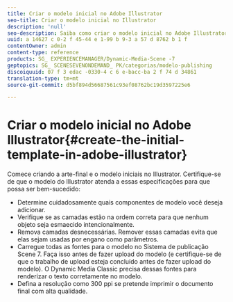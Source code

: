 ```yaml
---
title: Criar o modelo inicial no Adobe Illustrator
seo-title: Criar o modelo inicial no Illustrator
description: 'null'
seo-description: Saiba como criar o modelo inicial no Adobe Illustrator.
uuid: a 14627 c 0-2 f 45-44 e 1-99 b 9-3 a 57 d 8762 b 1 f
contentOwner: admin
content-type: reference
products: SG_ EXPERIENCEMANAGER/Dynamic-Media-Scene -7
geptopics: SG_ SCENESEVENONDEMAND_ PK/categorias/modelo-publishing
discoiquuid: 07 f 3 edac -0330-4 c 6 e-bacc-ba 2 f 74 d 34861
translation-type: tm+mt
source-git-commit: d5bf894d56687561c93ef08762bc19d3597225e6

---
```



# Criar o modelo inicial no Adobe Illustrator{#create-the-initial-template-in-adobe-illustrator}

Comece criando a arte-final e o modelo iniciais no Illustrator. Certifique-se de que o modelo do Illustrator atenda a essas especificações para que possa ser bem-sucedido:

* Determine cuidadosamente quais componentes de modelo você deseja adicionar.
* Verifique se as camadas estão na ordem correta para que nenhum objeto seja esmaecido intencionalmente.
* Remova camadas desnecessárias. Remover essas camadas evita que elas sejam usadas por engano como parâmetros.
* Carregue todas as fontes para o modelo no Sistema de publicação Scene 7. Faça isso antes de fazer upload do modelo (e certifique-se de que o trabalho de upload esteja concluído antes de fazer upload do modelo). O Dynamic Media Classic precisa dessas fontes para renderizar o texto corretamente no modelo.
* Defina a resolução como 300 ppi se pretende imprimir o documento final com alta qualidade.

